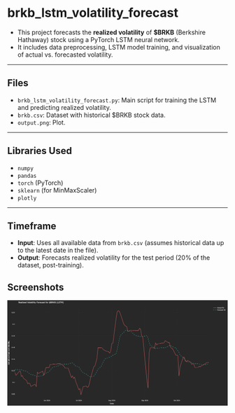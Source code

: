 # brkb_lstm_volatility_forecast

- This project forecasts the **realized volatility** of **$BRKB** (Berkshire Hathaway) stock using a PyTorch LSTM neural network.
- It includes data preprocessing, LSTM model training, and visualization of actual vs. forecasted volatility.

---

## Files
- `brkb_lstm_volatility_forecast.py`: Main script for training the LSTM and predicting realized volatility.
- `brkb.csv`: Dataset with historical $BRKB stock data.
- `output.png`: Plot.

---

## Libraries Used
- `numpy`
- `pandas`
- `torch` (PyTorch)
- `sklearn` (for MinMaxScaler)
- `plotly`

---

## Timeframe
- **Input**: Uses all available data from `brkb.csv` (assumes historical data up to the latest date in the file).
- **Output**: Forecasts realized volatility for the test period (20% of the dataset, post-training).

## Screenshots
![output](output.png)
